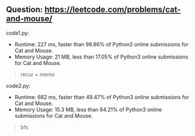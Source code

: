 ## Question: https://leetcode.com/problems/cat-and-mouse/

code1.py:
* Runtime: 227 ms, faster than 98.86% of Python3 online submissions for Cat and Mouse.
* Memory Usage: 21 MB, less than 17.05% of Python3 online submissions for Cat and Mouse.
> recur + memo

code2.py:
* Runtime: 662 ms, faster than 49.47% of Python3 online submissions for Cat and Mouse.
* Memory Usage: 15.3 MB, less than 64.21% of Python3 online submissions for Cat and Mouse.
> bfs